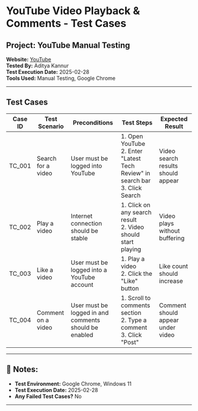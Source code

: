 # YouTube Video Playback & Comments - Test Cases  

## Project: YouTube Manual Testing  
**Website:** [YouTube](https://www.youtube.com/)  
**Tested By:** Aditya Kannur  
**Test Execution Date:** 2025-02-28   
**Tools Used:** Manual Testing, Google Chrome    

---

## Test Cases  

| **Case ID** | **Test Scenario** | **Preconditions** | **Test Steps** | **Expected Result** |
|-------------|------------------|-------------------|----------------|---------------------|
| TC_001 | Search for a video | User must be logged into YouTube | 1. Open YouTube <br> 2. Enter "Latest Tech Review" in search bar <br> 3. Click Search | Video search results should appear |
| TC_002 | Play a video | Internet connection should be stable | 1. Click on any search result <br> 2. Video should start playing | Video plays without buffering |
| TC_003 | Like a video | User must be logged into a YouTube account | 1. Play a video <br> 2. Click the "Like" button | Like count should increase |
| TC_004 | Comment on a video | User must be logged in and comments should be enabled | 1. Scroll to comments section <br> 2. Type a comment <br> 3. Click "Post" | Comment should appear under video |

---

## 📜 Notes:
- **Test Environment:** Google Chrome, Windows 11  
- **Test Execution Date:** 2025-02-28  
- **Any Failed Test Cases?** No  

---
